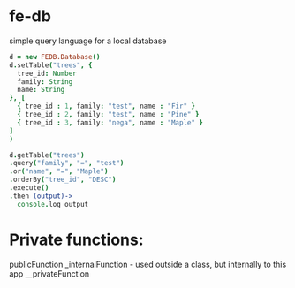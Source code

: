 # fe-db

simple query language for a local database

```coffeescript
d = new FEDB.Database()
d.setTable("trees", {
  tree_id: Number
  family: String
  name: String
}, [
  { tree_id : 1, family: "test", name : "Fir" }
  { tree_id : 2, family: "test", name : "Pine" }
  { tree_id : 3, family: "nega", name : "Maple" }
]
)

d.getTable("trees")
.query("family", "=", "test")
.or("name", "=", "Maple")
.orderBy("tree_id", "DESC")
.execute()
.then (output)->
  console.log output  
```

# Private functions:

publicFunction
_internalFunction - used outside a class, but internally to this app
__privateFunction